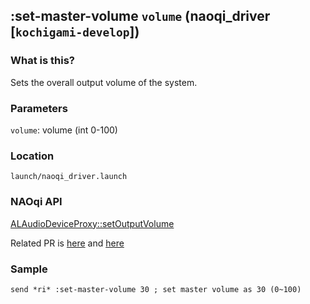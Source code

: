 ## :set-master-volume `volume` (naoqi_driver [`kochigami-develop`])

### What is this?

Sets the overall output volume of the system.  

### Parameters

`volume`: volume (int 0-100)

### Location

`launch/naoqi_driver.launch`  

### NAOqi API

[ALAudioDeviceProxy::setOutputVolume](http://doc.aldebaran.com/2-5/naoqi/audio/alaudiodevice-api.html#alaudiodevice-api)  

Related PR is [here](https://github.com/ros-naoqi/naoqi_driver/pull/110) and [here](https://github.com/jsk-ros-pkg/jsk_robot/pull/814)

### Sample

```
send *ri* :set-master-volume 30 ; set master volume as 30 (0~100)
```
